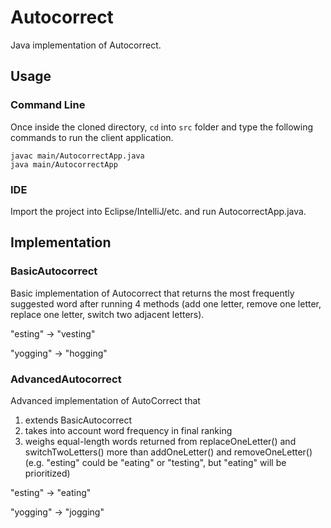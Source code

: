 # Autocorrect
Java implementation of Autocorrect. 

## Usage
### Command Line
Once inside the cloned directory, `cd` into `src` folder and type the following commands to run the client application.
```
javac main/AutocorrectApp.java
java main/AutocorrectApp
```
### IDE
Import the project into Eclipse/IntelliJ/etc. and run AutocorrectApp.java.


## Implementation
### BasicAutocorrect
Basic implementation of Autocorrect that returns the most frequently suggested word after running 4 methods (add one letter, remove one letter, replace one letter, switch two adjacent letters).


"esting" -> "vesting"

"yogging" -> "hogging"

### AdvancedAutocorrect
Advanced implementation of AutoCorrect that
1) extends BasicAutocorrect
2) takes into account word frequency in final ranking
3) weighs equal-length words returned from replaceOneLetter() and switchTwoLetters() more than addOneLetter() and removeOneLetter() (e.g. "esting" could be "eating" or "testing", but "eating" will be prioritized) 

"esting" -> "eating"

"yogging" -> "jogging"